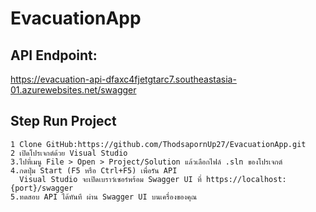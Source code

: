# EvacuationApp

## API Endpoint:
https://evacuation-api-dfaxc4fjetgtarc7.southeastasia-01.azurewebsites.net/swagger

## Step Run Project
    1 Clone GitHub:https://github.com/ThodsapornUp27/EvacuationApp.git
    2 เปิดโปรเจกต์ด้วย Visual Studio
    3.ไปที่เมนู File > Open > Project/Solution แล้วเลือกไฟล์ .sln ของโปรเจกต์
    4.กดปุ่ม Start (F5 หรือ Ctrl+F5) เพื่อรัน API
      Visual Studio จะเปิดเบราว์เซอร์พร้อม Swagger UI ที่ https://localhost:{port}/swagger
    5.ทดสอบ API ได้ทันที ผ่าน Swagger UI บนเครื่องของคุณ